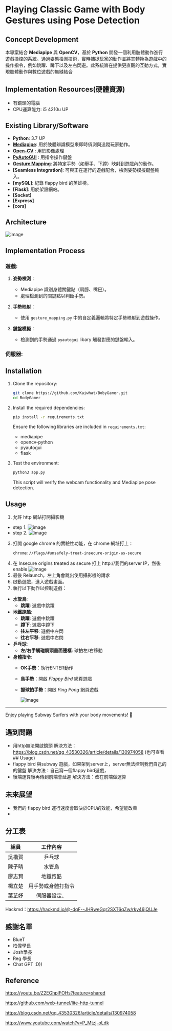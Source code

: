 # Playing Classic Game with Body Gestures using Pose Detection

## Concept Development
本專案結合 **Mediapipe** 與 **OpenCV**，基於 **Python** 開發一個利用肢體動作進行遊戲操控的系統。通過姿態檢測技術，實時捕捉玩家的動作並將其轉換為遊戲中的操作指令，例如跳躍、蹲下以及左右閃避。此系統旨在提供更直觀的互動方式，實現肢體動作與數位遊戲的無縫結合

## Implementation Resources(硬體資源)
- 有鏡頭的電腦
- CPU運算能力: i5 4210u UP

## Existing Library/Software
- **Python**: 3.7 UP
- **[Mediapipe](https://github.com/google-ai-edge/mediapipe)**: 用於肢體辨識模型來即時偵測與追蹤玩家動作。
- **[Open-CV](https://github.com/opencv/opencv)** : 用於影像處理
- **[PyAutoGUI](https://github.com/asweigart/pyautogui)** : 用指令操作鍵盤
- **[Gesture Mapping](https://github.com/dang-hai/GestureMap)**: 將特定手勢（如舉手、下蹲）映射到遊戲內的動作。
- **[Seamless Integration]**: 可與正在運行的遊戲配合，檢測姿勢模擬鍵盤輸入。
- **[mySQL]**: 紀錄 flappy bird 的英雄榜。
- **[Flask]**: 用於架設網站。
- **[Socket]**
- **[Express]**
- **[cors]**

## Architecture
![image](https://github.com/user-attachments/assets/0e320176-1129-4dd9-812f-f1a853d5c44a)



## Implementation Process
### 遊戲:
   1. **姿勢檢測**：
      - Mediapipe 識別身體關鍵點（肩膀、嘴巴）。
      - 處理檢測到的關鍵點以判斷手勢。
   
   2. **手勢映射**：
      - 使用 `gesture_mapping.py` 中的自定義邏輯將特定手勢映射到遊戲操作。
   
   3. **鍵盤模擬**：
      - 檢測到的手勢通過 `pyautogui` libary 觸發對應的鍵盤輸入。
### 伺服器:
  



## Installation
1. Clone the repository:
   ```bash
   git clone https://github.com/Kaiwhat/BobyGamer.git
   cd BodyGamer
   ```

2. Install the required dependencies:
   ```bash
   pip install -r requirements.txt
   ```

   Ensure the following libraries are included in `requirements.txt`:
   - mediapipe
   - opencv-python
   - pyautogui
   - flask

3. Test the environment:
   ```bash
   python3 app.py
   ```
   This script will verify the webcam functionality and Mediapipe pose detection.
   
## Usage
1. 允許 http 網站打開攝影機
  - step 1.
    ![image](https://github.com/user-attachments/assets/60db5236-a05f-4a8f-914d-273a53745faf)
  - step 2.
    ![image](https://github.com/user-attachments/assets/3c647c32-7640-4483-a192-11c22765102d)

3. 打開 google chrome 的實驗性功能，在 chrome 網址打上：
   ```
   chrome://flags/#unsafely-treat-insecure-origin-as-secure
   ```
4. 在 Insecure origins treated as secure 打上 http://我們的server IP，然後 enable
![image](https://github.com/user-attachments/assets/c73462e6-a4f0-433d-90bf-47b3e83607d0)
5. 最後 Relaunch，左上角會跳出使用攝影機的請求
6. 啟動遊戲，進入遊戲畫面。
7. 執行以下動作以控制遊戲：
- **水管鳥**:
   - **跳躍**: 遊戲中跳躍
- **地鐵跑酷**:
   - **跳躍**: 遊戲中跳躍
   - **蹲下**: 遊戲中蹲下
   - **往左平移**: 遊戲中左閃
   - **往右平移**: 遊戲中右閃
- **乒乓球**:
   - **左/右手觸碰鏡頭畫面邊框**: 球拍左/右移動
- **身體指令**:
   - **OK手勢**：執行ENTER動作
   - **鳥手勢**：開啟 _Flappy Bird_ 網頁遊戲
   - **握球拍手勢**：開啟 _Ping Pong_ 網頁遊戲
     
     ![image](https://github.com/user-attachments/assets/41076220-01dc-49fe-9ba1-3da28f39f4de)


---

Enjoy playing Subway Surfers with your body movements! 🚀

## 遇到問題

- 用http無法開啟鏡頭
  解決方法：https://blog.csdn.net/qq_43530326/article/details/130974058 (也可查看## Usage)
- flappy bird 與subway 遊戲，如果架到server上，server無法控制我們自己的的鍵盤
  解決方法：自己寫一個flappy bird遊戲，
- 後端運算後再傳到前端會延遲
  解決方法：改在前端做運算

## 未來展望
- 我們的 flappy bird 運行速度會取決於CPU的效能，希望能改善
- 

## 分工表
| 組員 | 工作內容 | 
| :---: | :---: | 
| 吳楷賀 | 乒乓球 | 
| 陳子晴 | 水管鳥| 
| 廖志賢 | 地鐵跑酷 | 
| 楊立楚 | 用手勢或身體打指令| 
| 葉芷妤 | 伺服器設定、 |  

Hackmd：https://hackmd.io/@-dqF--JHRweGqr2SXT6qZw/rky46jQUJe
## 感謝名單
- BlueT
- 柏偉學長
- Josh學長
- Reg 學長
- Chat GPT :D))

## Reference
https://youtu.be/Z2EGhplFOHs?feature=shared

https://github.com/web-tunnel/lite-http-tunnel

https://blog.csdn.net/qq_43530326/article/details/130974058

https://www.youtube.com/watch?v=P_Mtzj-oLdk


